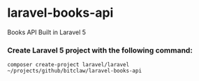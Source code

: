 # laravel-books-api

Books API Built in Laravel 5

### Create Laravel 5 project with the following command:

```shell
composer create-project laravel/laravel ~/projects/github/bitclaw/laravel-books-api
```



